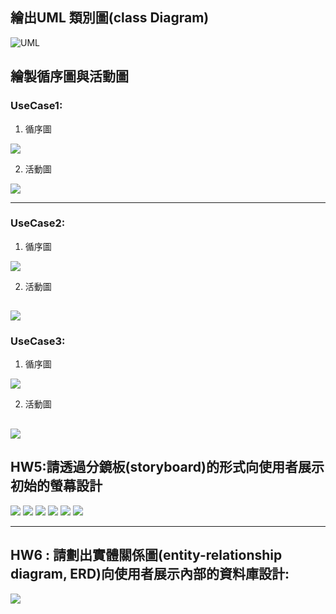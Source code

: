## 繪出UML 類別圖(class Diagram)
![UML](UML.png)

## 繪製循序圖與活動圖
 ### UseCase1:
1. 循序圖

![](usecase1循序圖.png)

2. 活動圖

![](Usecase1活動圖.png)

---
 ### UseCase2:
1. 循序圖

![](usecase2循序圖.png)

2. 活動圖

![](Usecase2活動圖.png)
---

 ### UseCase3:
1. 循序圖

![](usecase3循序圖.png)

2. 活動圖

![](Usecase3活動圖.png)
---
##  HW5:請透過分鏡板(storyboard)的形式向使用者展示初始的螢幕設計
![](Loading_Scene.png)
![](GamePlay_Scene.png)
![](Level_Select_Scene.png)
![](Pause_Scene.png)
![](Map_Select_Scene.png)
![](End_Scene.png)

---
## HW6 : 請劃出實體關係圖(entity-relationship diagram, ERD)向使用者展示內部的資料庫設計:
![](End_Scene.png)



